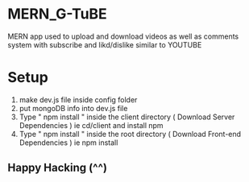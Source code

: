 # MERN_G-TuBE
MERN app used to upload and download videos as well as comments system with subscribe and likd/dislike similar to YOUTUBE
# Setup
1. make dev.js file inside config folder
2. put mongoDB info into dev.js file
3. Type " npm install " inside the client directory ( Download Server Dependencies ) ie cd/client and install npm
4. Type " npm install " inside the root directory ( Download Front-end Dependencies ) ie npm install 

## Happy Hacking (^^)
